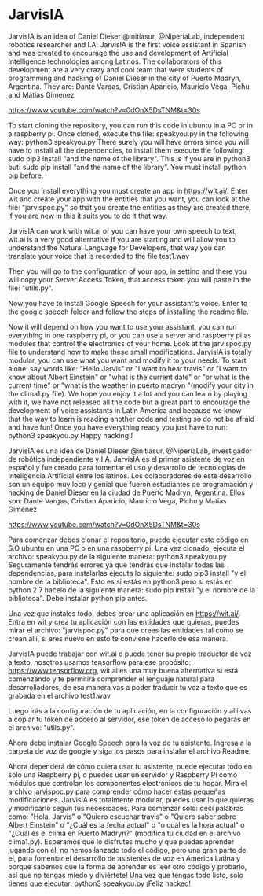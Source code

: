 # JarvisIA
JarvisIA is an idea of Daniel Dieser @initiasur, @NiperiaLab, independent robotics researcher and I.A. JarvisIA is the first voice assistant in Spanish and was created to encourage the use and development of Artificial Intelligence technologies among Latinos. The collaborators of this development are a very crazy and cool team that were students of programming and hacking of Daniel Dieser in the city of Puerto Madryn, Argentina. They are: Dante Vargas, Cristian Aparicio, Mauricio Vega, Pichu and Matias Gimenez

https://www.youtube.com/watch?v=0dOnX5DsTNM&t=30s

To start cloning the repository, you can run this code in ubuntu in a PC or in a raspberry pi.
Once cloned, execute the file: speakyou.py in the following way: python3 speakyou.py
There surely you will have errors since you will have to install all the dependencies, to install them execute the following: sudo pip3 install "and the name of the library". This is if you are in python3 but: sudo pip install "and the name of the library". You must install python pip before.

Once you install everything you must create an app in https://wit.ai/.
Enter wit and create your app with the entities that you want, you can look at the file: "jarvispoc.py" so that you create the entities as they are created there, if you are new in this it suits you to do it that way.

JarvisIA can work with wit.ai or you can have your own speech to text, wit.ai is a very good alternative if you are starting and will allow you to understand the Natural Language for Developers, that way you can translate your voice that is recorded to the file test1.wav

Then you will go to the configuration of your app, in setting and there you will copy your
Server Access Token, that access token you will paste in the file: "utils.py".


Now you have to install Google Speech for your assistant's voice. Enter
to the google speech folder and follow the steps of installing the readme file.

Now it will depend on how you want to use your assistant, you can run everything in one raspberry pi, or you can use a server and raspberry pi as modules that control the electronics of your home. Look at the jarvispoc.py file to understand how to make these small modifications.
JarvisIA is totally modular, you can use what you want and modify it to your needs.
To start alone: ​​say words like: "Hello Jarvis" or "I want to hear travis" or "I want to know about Albert Einstein" or "what is the current date" or "or what is the current time" or "what is the weather in puerto madryn "(modify your city in the clima1.py file).
We hope you enjoy it a lot and you can learn by playing with it, we have not released all the code but a great part to encourage the development of voice assistants in Latin America and because we know that the way to learn is reading another code and testing so do not be afraid and have fun! 
Once you have everything ready you just have to run: python3 speakyou.py
Happy hacking!!




JarvisIA es una idea de Daniel Dieser @initiasur, @NiperiaLab, investigador de robótica independiente y I.A. JarvisIA es el primer asistente de voz en español y fue creado para fomentar el uso y desarrollo de tecnologías de Inteligencia Artificial entre los latinos. Los colaboradores de este desarrollo son un equipo muy loco y genial que fueron estudiantes de programación y hacking de Daniel Dieser en la ciudad de Puerto Madryn, Argentina. Ellos son: Dante Vargas, Cristian Aparicio, Mauricio Vega, Pichu y Matías Giménez

https://www.youtube.com/watch?v=0dOnX5DsTNM&t=30s

Para comenzar debes clonar el repositorio, puede ejecutar este código en S.O ubuntu en una PC o en una raspberry pi. Una vez clonado, ejecuta el archivo: speakyou.py de la siguiente manera: python3 speakyou.py Seguramente tendrás errores ya que tendrás que instalar todas las dependencias, para instalarlas ejecuta lo siguiente: sudo pip3 install "y el nombre de la biblioteca". Esto es si estás en python3 pero si estás en python 2.7 hacelo de la siguiente manera: sudo pip install "y el nombre de la biblioteca". Debe instalar python pip antes.

Una vez que instales todo, debes crear una aplicación en https://wit.ai/. Entra en wit y crea tu aplicación con las entidades que quieras, puedes mirar el archivo: "jarvispoc.py" para que crees las entidades tal como se crean allí, si eres nuevo en esto te conviene hacerlo de esa manera.

JarvisIA puede trabajar con wit.ai o puede tener su propio traductor de voz a texto, nosotros usamos tensorflow para ese propósito: https://www.tensorflow.org, wit.ai es una muy buena alternativa si está comenzando y te permitirá comprender el lenguaje natural para desarrolladores, de esa manera vas a poder traducir tu voz a texto que es grabada en el archivo test1.wav

Luego irás a la configuración de tu aplicación, en la configuración y allí vas a copiar tu token de acceso al servidor, ese token de acceso lo pegarás en el archivo: "utils.py".

Ahora debe instalar Google Speech para la voz de tu asistente. Ingresa a la carpeta de voz de google y siga los pasos para instalar el archivo Readme.

Ahora dependerá de cómo quiera usar tu asistente, puede ejecutar todo en  solo una Raspberry pi, o puedes usar un servidor y Raspberry Pi como módulos que controlan los componentes electrónicos de tu hogar. Mira el archivo jarvispoc.py para comprender cómo hacer estas pequeñas modificaciones. JarvisIA es totalmente modular, puedes usar lo que quieras y modificarlo según tus necesidades. Para comenzar solo: decí palabras como: "Hola, Jarvis" o "Quiero escuchar travis" o "Quiero saber sobre Albert Einstein" o "¿Cuál es la fecha actual" o "o cuál es la hora actual" o "¿Cuál es el clima en Puerto Madryn?" (modifica tu ciudad en el archivo clima1.py). Esperamos que lo disfrutes mucho y que puedas aprender jugando con él, no hemos lanzado todo el código, pero una gran parte de el, para fomentar el desarrollo de asistentes de voz en América Latina y porque sabemos que la forma de aprender es leer otro código y probarlo, así que no tengas miedo y diviértete! Una vez que tengas todo listo, solo tienes que ejecutar: python3 speakyou.py ¡Feliz hackeo!
